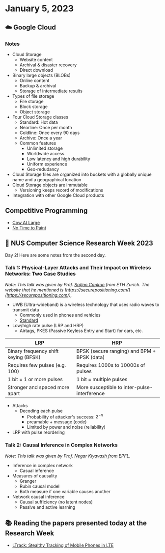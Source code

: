 # January 5, 2023

## ☁️ Google Cloud

### Notes

- Cloud Storage
  - Website content
  - Archival & disaster recovery
  - Direct download
- Binary large objects (BLOBs)
  - Online content
  - Backup & archival
  - Storage of intermediate results
- Types of file storage
  - File storage
  - Block storage
  - Object storage
- Four Cloud Storage classes
  - Standard: Hot data
  - Nearline: Once per month
  - Coldline: Once every 90 days
  - Archive: Once a year
  - Common features
    - Unlimited storage
    - Worldwide access
    - Low latency and high durability
    - Uniform experience
    - Geo-redudancy
- Cloud Storage files are organized into buckets with a globally unique name and a geographical location
- Cloud Storage objects are immutable
  - Versioning keeps record of modifications
- Integration with other Google Cloud products

## Competitive Programming

- [Cow At Large](http://www.usaco.org/index.php?page=viewproblem2&cpid=790)
- [No Time to Paint](http://usaco.org/index.php?page=viewproblem2&cpid=1087)

## 🔬 NUS Computer Science Research Week 2023

Day 2! Here are some notes from the second day.

### Talk 1: Physical-Layer Attacks and Their Impact on Wireless Networks: Two Case Studies

*Note: This talk was given by Prof. [Srdjan Capkun](https://inf.ethz.ch/people/person-detail.capkun.html) from ETH Zurich. The website that he mentioned is [https://securepositioning.com/](https://securepositioning.com/).*

- UWB (Ultra-wideband) is a wireless technology that uses radio waves to transmit data
  - Commonly used in phones and vehicles
  - [Standard](https://standards.ieee.org/standard/802_15_4z-2020.html)
- Low/high rate pulse (LRP and HRP)
  - Airtags, PKES (Passive Keyless Entry and Start) for cars, etc.

| LRP                                  | HRP                                          |
|--------------------------------------|----------------------------------------------|
| Binary frequency shift keying (BFSK) | BPSK (secure ranging) and BPM + BPSK (data)  |
| Requires few pulses (e.g. 100)       | Requires 1000s to 10000s of pulses           |
| 1 bit = 1 or more pulses             | 1 bit = multiple pulses                      |
| Stronger and spaced more apart       | More susceptible to inter-pulse-interference |

- Attacks
  - Decoding each pulse
    - Probability of attacker's success: $2^{-n}$
    - preamable + message (code)
    - Limited by power and noise (reliability)
- LRP with pulse reordering

### Talk 2: Causal Inference in Complex Networks

*Note: This talk was given by Prof. [Negar Kiyavash](https://people.epfl.ch/negar.kiyavash?lang=en) from EPFL.*

- Inference in complex network
  - Casual inference
- Measures of causality
  - Granger
  - Rubin causal model
  - Both measure if one variable causes another
- Network causal inference
  - Causal sufficiency (no latent nodes)
  - Passive and active learning

## 📚 Reading the papers presented today at the Research Week

- [LTrack: Stealthy Tracking of Mobile Phones in LTE](https://arxiv.org/pdf/2106.05007.pdf)
